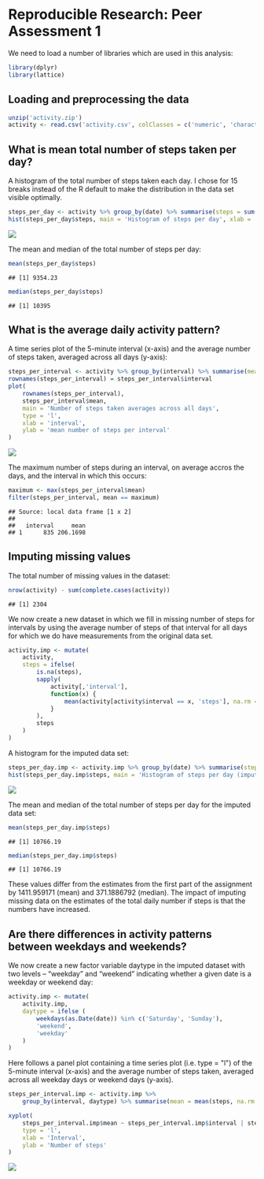 # Reproducible Research: Peer Assessment 1

We need to load a number of libraries which are used in this analysis:

```r
library(dplyr)
library(lattice)
```

## Loading and preprocessing the data


```r
unzip('activity.zip')
activity <- read.csv('activity.csv', colClasses = c('numeric', 'character', 'numeric'))
```

## What is mean total number of steps taken per day?

A histogram of the total number of steps taken each day. I chose for 15 breaks instead of the R default to make the distribution in the data set visible optimally.


```r
steps_per_day <- activity %>% group_by(date) %>% summarise(steps = sum(steps, na.rm = TRUE))
hist(steps_per_day$steps, main = 'Histogram of steps per day', xlab = 'Total steps per day', breaks = 15)
```

![](PA1_template_files/figure-html/unnamed-chunk-3-1.png) 

The mean and median of the total number of steps per day:


```r
mean(steps_per_day$steps)
```

```
## [1] 9354.23
```

```r
median(steps_per_day$steps)
```

```
## [1] 10395
```

## What is the average daily activity pattern?

A time series plot of the 5-minute interval (x-axis) and the average number of steps taken, averaged across all days (y-axis):


```r
steps_per_interval <- activity %>% group_by(interval) %>% summarise(mean = mean(steps, na.rm = TRUE))
rownames(steps_per_interval) = steps_per_interval$interval
plot(
    rownames(steps_per_interval),
    steps_per_interval$mean, 
    main = 'Number of steps taken averages across all days', 
    type = 'l', 
    xlab = 'interval', 
    ylab = 'mean number of steps per interval'
)
```

![](PA1_template_files/figure-html/unnamed-chunk-5-1.png) 

The maximum number of steps during an interval, on average accros the days, and the interval in which this occurs:


```r
maximum <- max(steps_per_interval$mean)
filter(steps_per_interval, mean == maximum)
```

```
## Source: local data frame [1 x 2]
## 
##   interval     mean
## 1      835 206.1698
```

## Imputing missing values

The total number of missing values in the dataset:


```r
nrow(activity) - sum(complete.cases(activity))
```

```
## [1] 2304
```

We now create a new dataset in which we fill in missing number of steps for intervals by using the average number of steps of that interval for all days for which we do have measurements from the original data set.


```r
activity.imp <- mutate(
    activity,
    steps = ifelse(
        is.na(steps),
        sapply(
            activity[,'interval'],
            function(x) {
                mean(activity[activity$interval == x, 'steps'], na.rm = TRUE)
            }
        ),
        steps
    )
)
```

A histogram for the imputed data set:


```r
steps_per_day.imp <- activity.imp %>% group_by(date) %>% summarise(steps = sum(steps))
hist(steps_per_day.imp$steps, main = 'Histogram of steps per day (imputed data set)', xlab = 'Total steps per day', breaks = 15)
```

![](PA1_template_files/figure-html/unnamed-chunk-9-1.png) 

The mean and median of the total number of steps per day for the imputed data set:


```r
mean(steps_per_day.imp$steps)
```

```
## [1] 10766.19
```

```r
median(steps_per_day.imp$steps)
```

```
## [1] 10766.19
```

These values differ from the estimates from the first part of the assignment by 1411.959171 (mean) and 371.1886792 (median). The impact of imputing missing data on the estimates of the total daily number if steps is that the numbers have increased.

## Are there differences in activity patterns between weekdays and weekends?

We now create a new factor variable daytype in the imputed dataset with two levels – “weekday” and “weekend” indicating whether a given date is a weekday or weekend day:


```r
activity.imp <- mutate(
    activity.imp,
    daytype = ifelse (
        weekdays(as.Date(date)) %in% c('Saturday', 'Sunday'),
        'weekend',
        'weekday'
    )
)
```

Here follows a panel plot containing a time series plot (i.e. type = "l") of the 5-minute interval (x-axis) and the average number of steps taken, averaged across all weekday days or weekend days (y-axis).


```r
steps_per_interval.imp <- activity.imp %>%
    group_by(interval, daytype) %>% summarise(mean = mean(steps, na.rm = TRUE))

xyplot(
    steps_per_interval.imp$mean ~ steps_per_interval.imp$interval | steps_per_interval.imp$daytype,        layout = c(1,2), 
    type = 'l',
    xlab = 'Interval',
    ylab = 'Number of steps'
)
```

![](PA1_template_files/figure-html/unnamed-chunk-12-1.png) 
